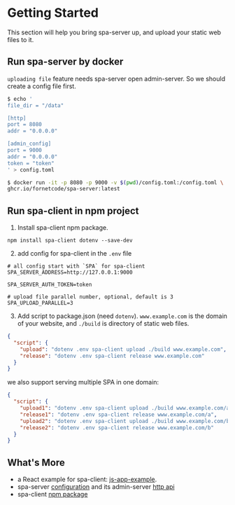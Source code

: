 # Getting Started

This section will help you bring spa-server up, and upload your static web files to it.

## Run spa-server by docker

`uploading file` feature needs spa-server open admin-server. So we should create a config file first.

```bash
$ echo '
file_dir = "/data"

[http]
port = 8080
addr = "0.0.0.0"

[admin_config]
port = 9000
addr = "0.0.0.0"  
token = "token"
' > config.toml

$ docker run -it -p 8080 -p 9000 -v $(pwd)/config.toml:/config.toml \
ghcr.io/fornetcode/spa-server:latest
```

## Run spa-client in npm project

1. Install spa-client npm package.

```shell
npm install spa-client dotenv --save-dev
```

2. add config for spa-client in the `.env` file

```
# all config start with `SPA` for spa-client
SPA_SERVER_ADDRESS=http://127.0.0.1:9000

SPA_SERVER_AUTH_TOKEN=token

# upload file parallel number, optional, default is 3
SPA_UPLOAD_PARALLEL=3
```

3. Add script to package.json (need `dotenv`). `www.example.com` is the domain of your website, and `./build` is
   directory of static web files.

```json
{
  "script": {
    "upload": "dotenv .env spa-client upload ./build www.example.com",
    "release": "dotenv .env spa-client release www.example.com"
  }
}
```

we also support serving multiple SPA in one domain:

```json
{
  "script": {
    "upload1": "dotenv .env spa-client upload ./build www.example.com/a",
    "release1": "dotenv .env spa-client release www.example.com/a",
    "upload2": "dotenv .env spa-client upload ./build www.example.com/b",
    "release2": "dotenv .env spa-client release www.example.com/b"
  }
}
```

## What's More

- a React example for
  spa-client: [js-app-example](https://github.com/fornetcode/spa-server/blob/master/example/js-app-example/README.md).
- spa-server [configuration](./spa-server-configuration.md) and its admin-server [http api](./spa-server-api.md)
- spa-client [npm package](./spa-client-npm-package.md)



